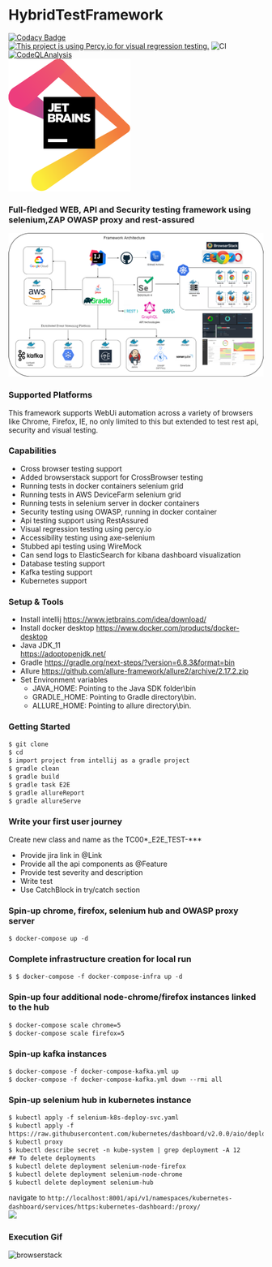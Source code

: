 # HybridTestFramework

[![Codacy Badge](https://app.codacy.com/project/badge/Grade/2ffd9c97725645c2bcda860988dc0baf)](https://www.codacy.com/gh/dipjyotimetia/HybridTestFramework/dashboard?utm_source=github.com&amp;utm_medium=referral&amp;utm_content=dipjyotimetia/HybridTestFramework&amp;utm_campaign=Badge_Grade)
[![This project is using Percy.io for visual regression testing.](https://percy.io/static/images/percy-badge.svg)](https://percy.io/CypressTest/Selenium)
![CI](https://github.com/dipjyotimetia/HybridTestFramework/workflows/CI/badge.svg)
[![CodeQLAnalysis](https://github.com/dipjyotimetia/HybridTestFramework/actions/workflows/codeql-analysis.yml/badge.svg)](https://github.com/dipjyotimetia/HybridTestFramework/actions/workflows/codeql-analysis.yml)   
[![SupportedBy JetBrains](https://github.com/TestautoDev/Tricks-And-Tips/blob/master/jetbrains.svg)](https://www.jetbrains.com/?from=HybridTestFramework)

### Full-fledged WEB, API and Security testing framework using selenium,ZAP OWASP proxy and rest-assured

<img src="docs/img/framework.png" width="900">  

### Supported Platforms

This framework supports WebUi automation across a variety of browsers like Chrome, Firefox, IE, no only limited to this
but extended to test rest api, security and visual testing.

### Capabilities

* Cross browser testing support
* Added browserstack support for CrossBrowser testing
* Running tests in docker containers selenium grid
* Running tests in AWS DeviceFarm selenium grid
* Running tests in selenium server in docker containers
* Security testing using OWASP, running in docker container
* Api testing support using RestAssured
* Visual regression testing using percy.io
* Accessibility testing using axe-selenium
* Stubbed api testing using WireMock
* Can send logs to ElasticSearch for kibana dashboard visualization
* Database testing support
* Kafka testing support
* Kubernetes support

### Setup & Tools

* Install intellij
  https://www.jetbrains.com/idea/download/
* Install docker desktop
  https://www.docker.com/products/docker-desktop
* Java JDK_11  
  https://adoptopenjdk.net/
* Gradle
  https://gradle.org/next-steps/?version=6.8.3&format=bin
* Allure
  https://github.com/allure-framework/allure2/archive/2.17.2.zip
* Set Environment variables
    * JAVA_HOME: Pointing to the Java SDK folder\bin
    * GRADLE_HOME: Pointing to Gradle directory\bin.
    * ALLURE_HOME: Pointing to allure directory\bin.

### Getting Started

```shell script
$ git clone 
$ cd 
$ import project from intellij as a gradle project
$ gradle clean
$ gradle build
$ gradle task E2E
$ gradle allureReport
$ gradle allureServe
```

### Write your first user journey

Create new class and name as the TC00*_E2E_TEST-***

- Provide jira link in @Link
- Provide all the api components as @Feature
- Provide test severity and description
- Write test
- Use CatchBlock in try/catch section

### Spin-up chrome, firefox, selenium hub and OWASP proxy server

```shell script
$ docker-compose up -d
```

### Complete infrastructure creation for local run

```shell script
$ $ docker-compose -f docker-compose-infra up -d
```

### Spin-up four additional node-chrome/firefox instances linked to the hub

```shell script
$ docker-compose scale chrome=5
$ docker-compose scale firefox=5
```

### Spin-up kafka instances

```shell
$ docker-compose -f docker-compose-kafka.yml up
$ docker-compose -f docker-compose-kafka.yml down --rmi all
```

### Spin-up selenium hub in kubernetes instance

```shell
$ kubectl apply -f selenium-k8s-deploy-svc.yaml
$ kubectl apply -f https://raw.githubusercontent.com/kubernetes/dashboard/v2.0.0/aio/deploy/recommended.yaml
$ kubectl proxy
$ kubectl describe secret -n kube-system | grep deployment -A 12
## To delete deployments
$ kubectl delete deployment selenium-node-firefox
$ kubectl delete deployment selenium-node-chrome
$ kubectl delete deployment selenium-hub
```

navigate
to `http://localhost:8001/api/v1/namespaces/kubernetes-dashboard/services/https:kubernetes-dashboard:/proxy/`   
<img src="https://github.com/dipjyotimetia/HybridTestFramework/blob/master/docs/img/kubernetes.png" width="800">

### Execution Gif

![browserstack](https://github.com/dipjyotimetia/HybridTestFramework/blob/master/docs/gif/videogif.gif)
